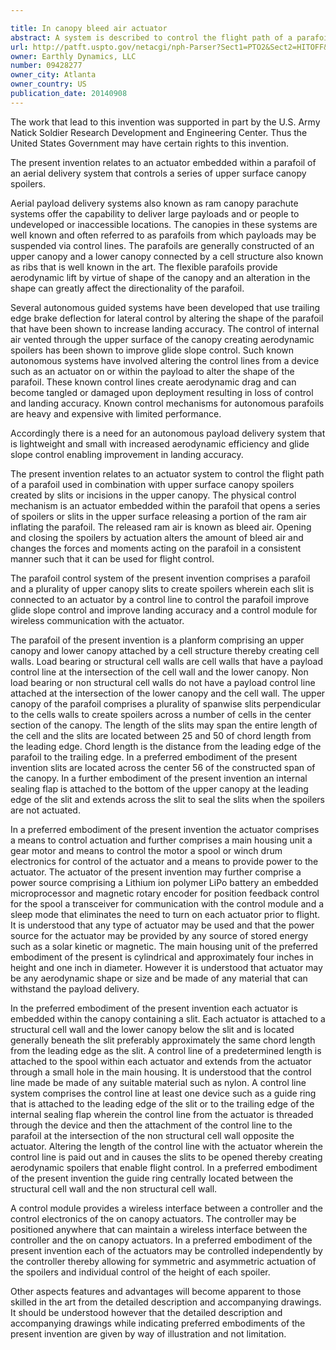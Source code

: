 ```yaml
---

title: In canopy bleed air actuator
abstract: A system is described to control the flight path of a parafoil. The physical control mechanism is a series of actuators embedded within the parafoil canopy that open a series of holes via slits in the upper surface of the parafoil canopy. Opening and closing the holes changes the forces and moments acting on the parafoil canopy in a consistent manner such that it can be used for flight control. The embedded actuator is attached to a structural cell wall of the parafoil canopy. A control line from the actuator extends through a ring attached to the leading edge of the slit in the upper surface of the parafoil canopy and back down to the lower surface of the parafoil canopy along the opposite side non-structural cell wall.
url: http://patft.uspto.gov/netacgi/nph-Parser?Sect1=PTO2&Sect2=HITOFF&p=1&u=%2Fnetahtml%2FPTO%2Fsearch-adv.htm&r=1&f=G&l=50&d=PALL&S1=09428277&OS=09428277&RS=09428277
owner: Earthly Dynamics, LLC
number: 09428277
owner_city: Atlanta
owner_country: US
publication_date: 20140908
---
```

The work that lead to this invention was supported in part by the U.S. Army Natick Soldier Research Development and Engineering Center. Thus the United States Government may have certain rights to this invention.

The present invention relates to an actuator embedded within a parafoil of an aerial delivery system that controls a series of upper surface canopy spoilers.

Aerial payload delivery systems also known as ram canopy parachute systems offer the capability to deliver large payloads and or people to undeveloped or inaccessible locations. The canopies in these systems are well known and often referred to as parafoils from which payloads may be suspended via control lines. The parafoils are generally constructed of an upper canopy and a lower canopy connected by a cell structure also known as ribs that is well known in the art. The flexible parafoils provide aerodynamic lift by virtue of shape of the canopy and an alteration in the shape can greatly affect the directionality of the parafoil.

Several autonomous guided systems have been developed that use trailing edge brake deflection for lateral control by altering the shape of the parafoil that have been shown to increase landing accuracy. The control of internal air vented through the upper surface of the canopy creating aerodynamic spoilers has been shown to improve glide slope control. Such known autonomous systems have involved altering the control lines from a device such as an actuator on or within the payload to alter the shape of the parafoil. These known control lines create aerodynamic drag and can become tangled or damaged upon deployment resulting in loss of control and landing accuracy. Known control mechanisms for autonomous parafoils are heavy and expensive with limited performance.

Accordingly there is a need for an autonomous payload delivery system that is lightweight and small with increased aerodynamic efficiency and glide slope control enabling improvement in landing accuracy.

The present invention relates to an actuator system to control the flight path of a parafoil used in combination with upper surface canopy spoilers created by slits or incisions in the upper canopy. The physical control mechanism is an actuator embedded within the parafoil that opens a series of spoilers or slits in the upper surface releasing a portion of the ram air inflating the parafoil. The released ram air is known as bleed air. Opening and closing the spoilers by actuation alters the amount of bleed air and changes the forces and moments acting on the parafoil in a consistent manner such that it can be used for flight control.

The parafoil control system of the present invention comprises a parafoil and a plurality of upper canopy slits to create spoilers wherein each slit is connected to an actuator by a control line to control the parafoil improve glide slope control and improve landing accuracy and a control module for wireless communication with the actuator.

The parafoil of the present invention is a planform comprising an upper canopy and lower canopy attached by a cell structure thereby creating cell walls. Load bearing or structural cell walls are cell walls that have a payload control line at the intersection of the cell wall and the lower canopy. Non load bearing or non structural cell walls do not have a payload control line attached at the intersection of the lower canopy and the cell wall. The upper canopy of the parafoil comprises a plurality of spanwise slits perpendicular to the cells walls to create spoilers across a number of cells in the center section of the canopy. The length of the slits may span the entire length of the cell and the slits are located between 25 and 50 of chord length from the leading edge. Chord length is the distance from the leading edge of the parafoil to the trailing edge. In a preferred embodiment of the present invention slits are located across the center 56 of the constructed span of the canopy. In a further embodiment of the present invention an internal sealing flap is attached to the bottom of the upper canopy at the leading edge of the slit and extends across the slit to seal the slits when the spoilers are not actuated.

In a preferred embodiment of the present invention the actuator comprises a means to control actuation and further comprises a main housing unit a gear motor and means to control the motor a spool or winch drum electronics for control of the actuator and a means to provide power to the actuator. The actuator of the present invention may further comprise a power source comprising a Lithium ion polymer LiPo battery an embedded microprocessor and magnetic rotary encoder for position feedback control for the spool a transceiver for communication with the control module and a sleep mode that eliminates the need to turn on each actuator prior to flight. It is understood that any type of actuator may be used and that the power source for the actuator may be provided by any source of stored energy such as a solar kinetic or magnetic. The main housing unit of the preferred embodiment of the present is cylindrical and approximately four inches in height and one inch in diameter. However it is understood that actuator may be any aerodynamic shape or size and be made of any material that can withstand the payload delivery.

In the preferred embodiment of the present invention each actuator is embedded within the canopy containing a slit. Each actuator is attached to a structural cell wall and the lower canopy below the slit and is located generally beneath the slit preferably approximately the same chord length from the leading edge as the slit. A control line of a predetermined length is attached to the spool within each actuator and extends from the actuator through a small hole in the main housing. It is understood that the control line made be made of any suitable material such as nylon. A control line system comprises the control line at least one device such as a guide ring that is attached to the leading edge of the slit or to the trailing edge of the internal sealing flap wherein the control line from the actuator is threaded through the device and then the attachment of the control line to the parafoil at the intersection of the non structural cell wall opposite the actuator. Altering the length of the control line with the actuator wherein the control line is paid out and in causes the slits to be opened thereby creating aerodynamic spoilers that enable flight control. In a preferred embodiment of the present invention the guide ring centrally located between the structural cell wall and the non structural cell wall.

A control module provides a wireless interface between a controller and the control electronics of the on canopy actuators. The controller may be positioned anywhere that can maintain a wireless interface between the controller and the on canopy actuators. In a preferred embodiment of the present invention each of the actuators may be controlled independently by the controller thereby allowing for symmetric and asymmetric actuation of the spoilers and individual control of the height of each spoiler.

Other aspects features and advantages will become apparent to those skilled in the art from the detailed description and accompanying drawings. It should be understood however that the detailed description and accompanying drawings while indicating preferred embodiments of the present invention are given by way of illustration and not limitation.

